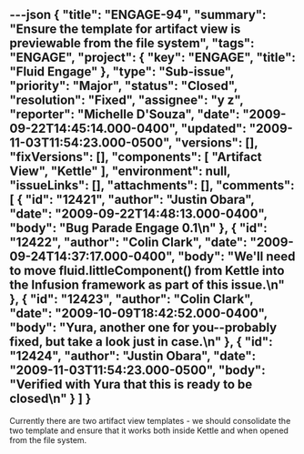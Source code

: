---json
{
  "title": "ENGAGE-94",
  "summary": "Ensure the template for artifact view is previewable from the file system",
  "tags": "ENGAGE",
  "project": {
    "key": "ENGAGE",
    "title": "Fluid Engage"
  },
  "type": "Sub-issue",
  "priority": "Major",
  "status": "Closed",
  "resolution": "Fixed",
  "assignee": "y z",
  "reporter": "Michelle D'Souza",
  "date": "2009-09-22T14:45:14.000-0400",
  "updated": "2009-11-03T11:54:23.000-0500",
  "versions": [],
  "fixVersions": [],
  "components": [
    "Artifact View",
    "Kettle"
  ],
  "environment": null,
  "issueLinks": [],
  "attachments": [],
  "comments": [
    {
      "id": "12421",
      "author": "Justin Obara",
      "date": "2009-09-22T14:48:13.000-0400",
      "body": "Bug Parade Engage 0.1\n"
    },
    {
      "id": "12422",
      "author": "Colin Clark",
      "date": "2009-09-24T14:37:17.000-0400",
      "body": "We'll need to move fluid.littleComponent() from Kettle into the Infusion framework as part of this issue.\n"
    },
    {
      "id": "12423",
      "author": "Colin Clark",
      "date": "2009-10-09T18:42:52.000-0400",
      "body": "Yura, another one for you--probably fixed, but take a look just in case.\n"
    },
    {
      "id": "12424",
      "author": "Justin Obara",
      "date": "2009-11-03T11:54:23.000-0500",
      "body": "Verified with Yura that this is ready to be closed\n"
    }
  ]
}
---
Currently there are two artifact view templates - we should consolidate the two template and ensure that it works both inside Kettle and when opened from the file system.&#x20;

        